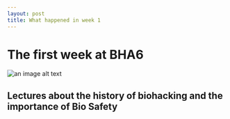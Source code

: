 ```yaml
---
layout: post
title: What happened in week 1
---
```



# The first week at BHA6

![an image alt text](https://github.com/dcandyce/dcandyce.github.io/blob/master/images/WAAG.JPG)

## Lectures about the history of biohacking and the importance of Bio Safety
